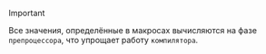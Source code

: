 
> [!important] 
> Все значения, определённые в макросах вычисляются на фазе `препроцессора`, что упрощает работу `компилятора`.
